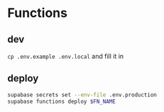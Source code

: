 # Functions

## dev

`cp .env.example .env.local` and fill it in

## deploy

```bash
supabase secrets set --env-file .env.production
supabase functions deploy $FN_NAME
```
